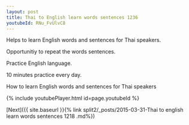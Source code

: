```yaml
---
layout: post
title: Thai to English learn words sentences 1236 
youtubeId: RNu_FvUlvC8
---
```

 
 
Helps to learn English words and sentences for Thai speakers.

Opportunitiy to repeat the words sentences. 

Practice English language. 
 
10 minutes practice every day. 
 
How to learn English words and sentences for Thai speakers 
 
{% include youtubePlayer.html id=page.youtubeId %}
 
 
[Next]({{ site.baseurl }}{% link  split2/_posts/2015-03-31-Thai to english learn words sentences 1218 .md%})
 
